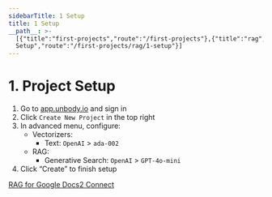 ```yaml
---
sidebarTitle: 1 Setup
title: 1 Setup
__path__: >-
  [{"title":"first-projects","route":"/first-projects"},{"title":"rag","route":"/first-projects/rag"},{"title":"1
  Setup","route":"/first-projects/rag/1-setup"}]
---
```


# 1\. Project Setup

1.  Go to [app.unbody.io](https://app.unbody.io) and sign in
2.  Click `Create New Project` in the top right
3.  In advanced menu, configure:
    -   Vectorizers:
        -   Text: `OpenAI` > `ada-002`
    -   RAG:
        -   Generative Search: `OpenAI` > `GPT-4o-mini`
4.  Click “Create” to finish setup

[RAG for Google Docs](/first-projects/rag "RAG for Google Docs")[2 Connect](/first-projects/rag/2-connect "2 Connect")